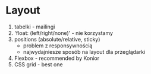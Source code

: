 # Layout

1. tabelki - mailingi
2. 'float: (left/right/none)' - nie korzystamy
3. positions (absolute/relative, sticky)
   - problem z responsywnością
   - najwydajniesze sposób na layout dla przeglądarki
4. Flexbox - recommended by Konior
5. CSS grid -  best one 
   